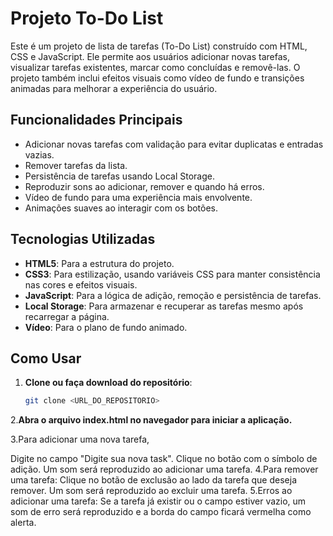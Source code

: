 # Projeto To-Do List

Este é um projeto de lista de tarefas (To-Do List) construído com HTML, CSS e JavaScript. Ele permite aos usuários adicionar novas tarefas, visualizar tarefas existentes, marcar como concluídas e removê-las. O projeto também inclui efeitos visuais como vídeo de fundo e transições animadas para melhorar a experiência do usuário.

## Funcionalidades Principais
- Adicionar novas tarefas com validação para evitar duplicatas e entradas vazias.
- Remover tarefas da lista.
- Persistência de tarefas usando Local Storage.
- Reproduzir sons ao adicionar, remover e quando há erros.
- Vídeo de fundo para uma experiência mais envolvente.
- Animações suaves ao interagir com os botões.

## Tecnologias Utilizadas
- **HTML5**: Para a estrutura do projeto.
- **CSS3**: Para estilização, usando variáveis CSS para manter consistência nas cores e efeitos visuais.
- **JavaScript**: Para a lógica de adição, remoção e persistência de tarefas.
- **Local Storage**: Para armazenar e recuperar as tarefas mesmo após recarregar a página.
- **Vídeo**: Para o plano de fundo animado.

## Como Usar
1. **Clone ou faça download do repositório**:
   ```bash
   git clone <URL_DO_REPOSITORIO>
2.**Abra o arquivo index.html no navegador para iniciar a aplicação.**

3.Para adicionar uma nova tarefa, 

Digite no campo "Digite sua nova task".
Clique no botão com o símbolo de adição.
Um som será reproduzido ao adicionar uma tarefa.
4.Para remover uma tarefa:
Clique no botão de exclusão ao lado da tarefa que deseja remover.
Um som será reproduzido ao excluir uma tarefa.
5.Erros ao adicionar uma tarefa:
Se a tarefa já existir ou o campo estiver vazio, um som de erro será reproduzido e a borda do campo ficará vermelha como alerta.
